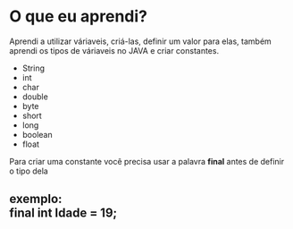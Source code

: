 <h1>O que eu aprendi?</h1>
<p>Aprendi a utilizar váriaveis, criá-las, definir um valor para elas, também aprendi os tipos de váriaveis no JAVA e criar constantes.</p>
<ul>
    <li>String</li>
    <li>int</li>
    <li>char</li>
    <li>double</li>
    <li>byte</li>
    <li>short</li>
    <li>long</li>
    <li>boolean</li>
    <li>float</li>
</ul>
<p>Para criar uma constante você precisa usar a palavra <strong>final</strong> antes de definir o tipo dela 
<h2>exemplo: <br><strong>final</strong> int Idade = 19;</p></h2>
